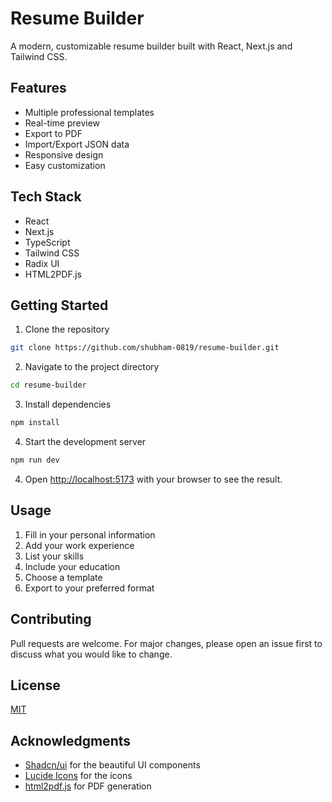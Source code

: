 # Resume Builder

A modern, customizable resume builder built with React, Next.js and Tailwind CSS.

## Features

- Multiple professional templates
- Real-time preview
- Export to PDF
- Import/Export JSON data
- Responsive design
- Easy customization

## Tech Stack

- React
- Next.js
- TypeScript
- Tailwind CSS
- Radix UI
- HTML2PDF.js

## Getting Started

1. Clone the repository
```bash
git clone https://github.com/shubham-0819/resume-builder.git
```

2. Navigate to the project directory
```bash
cd resume-builder
```

3. Install dependencies
```bash
npm install
```

4. Start the development server
```bash
npm run dev
```

4. Open [http://localhost:5173](http://localhost:5713) with your browser to see the result.

## Usage

1. Fill in your personal information
2. Add your work experience
3. List your skills
4. Include your education
5. Choose a template
6. Export to your preferred format

## Contributing

Pull requests are welcome. For major changes, please open an issue first to discuss what you would like to change.

## License

[MIT](https://choosealicense.com/licenses/mit/)

## Acknowledgments

- [Shadcn/ui](https://ui.shadcn.com/) for the beautiful UI components
- [Lucide Icons](https://lucide.dev/) for the icons
- [html2pdf.js](https://ekoopmans.github.io/html2pdf.js/) for PDF generation